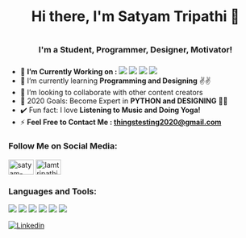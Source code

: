 ### <h1 align="center">Hi there, I'm Satyam Tripathi 👋<h1/>

## <h3 align="center">I'm a Student, Programmer, Designer, Motivator!<h3/>

- 🔭 **I’m Currently Working on :**
![](https://img.shields.io/badge/Python-%7C-0%2C%2022%2C%20100)  ![](https://img.shields.io/badge/Canva_Designing-%7C-red)
![](https://img.shields.io/badge/MicroSoft_Word-%7C-blue)
![](https://img.shields.io/badge/Banner_Designing-%7C-yellow)
- 🌱 I’m currently learning **Programming and Designing** ✌️✌️
- 👯 I’m looking to collaborate with other content creators
- 🥅 2020 Goals: Become Expert in **PYTHON and DESIGNING** 🎯🎯
- ✔️ Fun fact: I love **Listening to Music and Doing Yoga!**
- ⚡ **Feel Free to Contact Me : thingstesting2020@gmail.com** 
### Follow Me on Social Media:
  <p align="left">
<a target="_blank" href="https://www.linkedin.com/in/satyam-tripathi-536b561b1"><img align="center" src="https://cdn.jsdelivr.net/npm/simple-icons@3.0.1/icons/linkedin.svg" alt="satyam-tripathi-536b561b1t" height="30" width="50" /></a>   
 <a target="_blank" href="https://github.com/Iamtripathisatyam"><img align="center" src="https://cdn.jsdelivr.net/npm/simple-icons@3.0.1/icons/github.svg" alt="Iamtripathisatyam" height="30" width="50" /></a>    
</p> 
                    

### Languages and Tools:

![](https://icons.iconarchive.com/icons/papirus-team/papirus-apps/128/python-icon.png)
![](https://icons.iconarchive.com/icons/hydrattz/multipurpose-alphabet/128/Letter-C-blue-icon.png)
![](https://icons.iconarchive.com/icons/papirus-team/papirus-apps/128/pycharm-icon.png)
![](https://icons.iconarchive.com/icons/ncrow/mega-pack-1/128/Word-2-icon.png)
![](https://icons.iconarchive.com/icons/hopstarter/sleek-xp-software/128/Dev-icon.png)
![](https://icons.iconarchive.com/icons/treetog/i/128/PSD-File-icon.png)


<body>
    <div class="img1">
        <a href="https://www.linkedin.com/in/satyam-tripathi-536b561b1" target="_blank"><img src="https://icons.iconarchive.com/icons/limav/flat-gradient-social/48/Linkedin-icon.png" alt="Linkedin"></a>
    </div>
</body>
